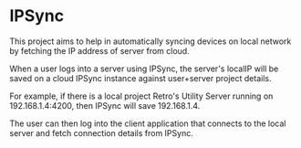 # IPSync
This project aims to help in automatically syncing devices on local network by fetching the IP address of server from cloud.

When a user logs into a server using IPSync, the server's localIP will be saved on a cloud IPSync instance against user+server project details.

For example, if there is a local project Retro's Utility Server running on 192.168.1.4:4200, then IPSync will save 192.168.1.4.

The user can then log into the client application that connects to the local server and fetch connection details from IPSync.
